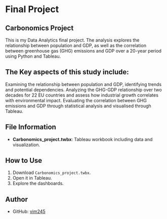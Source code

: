 # Final Project
## Carbonomics Project
This is my Data Analytics final project.
The analysis explores the relationship between population and GDP, as well as the correlation between greenhouse gas (GHG) emissions and GDP over a 20-year period using Python and Tableau.

## The Key aspects of this study include:
Examining the relationship between population and GDP, identifying trends and potential dependencies.
Analyzing the GHG-GDP relationship over two decades for 22 EU countries and assess how industrial growth correlates with environmental impact.
Evaluating the correlation between GHG emissions and GDP through statistical analysis and visualised through Tableau.

## File Information
- **Carbonomics_project.twbx**:  Tableau workbook including data and visualization.

## How to Use
1. Download `Carbonomics_project.twbx`.
2. Open it in Tableau.
3. Explore the dashboards.

## Author
- GitHub: [vim245](https://github.com/vim245)
